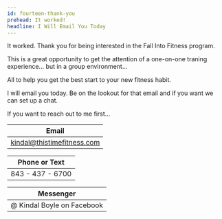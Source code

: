 ```yaml
---
id: fourteen-thank-you
prehead: It worked!
headline: I Will Email You Today
---
```


It worked. Thank you for being interested in the Fall Into Fitness program.

This is a great opportunity to get the attention of a one-on-one traning experience... but in a group environment...

All to help you get the best start to your new fitness habit.

I will email you today. Be on the lookout for that email and if you want we can set up a chat.

If you want to reach out to me first...

| Email                      |
| -------------------------- |
| kindal@thistimefitness.com |

| Phone or Text    |
| ---------------- |
| 843 - 437 - 6700 |

| Messenger                  |
| -------------------------- |
| @ Kindal Boyle on Facebook |
